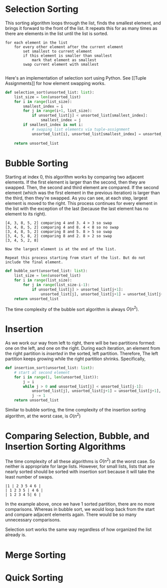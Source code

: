 # Selection Sorting
This sorting algorithm loops through the list, finds the smallest element, and brings it forward to the front of the list. It repeats this for as many times as there are elements in the list until the list is sorted.

```
for each element in the list
	for every other element after the current element
		set smallest to current element
		if this element is smaller than smallest
			mark that element as smallest
		swap current element with smallest
			
```

Here's an implementation of selection sort using Python. See [[Tuple Assignments]] for how element swapping works.
```python
def selection_sort(unsorted_list: list):
    list_size = len(unsorted_list)
    for i in range(list_size):
	    smallest_index = i
        for j in range(i+1, list_size):
            if unsorted_list[j] < unsorted_list[smallest_index]:
                smallest_index = j
        if smallest_index is not i:
            # swaping list elements via tuple-assignment
            unsorted_list[i], unsorted_list[smallest_index] = unsorted_list[smallest_index], unsorted_list[i]
    
    return unsorted_list
```


# Bubble Sorting
Starting at index 0, this algorithm works by comparing two adjacent elements. If the first element is larger than the second, then they are swapped. Then, the second and third element are compared. If the second element (which was the first element in the previous iteration) is larger than the third, then they're swapped. As you can see, at each step, largest element is moved to the right. This process continues for every element in the list with the exception of the last (because the last element has no element to its right).

```
[4, 3, 8, 5, 2] comparing 4 and 3. 4 > 3 so swap
[3, 4, 8, 5, 2] comparing 4 and 8. 4 < 8 so no swap
[3, 4, 8, 5, 2] comparing 8 and 5. 8 > 5 so swap
[3, 4, 5, 8, 2] comparing 8 and 2. 8 > 2 so swap
[3, 4, 5, 2, 8]

Now the largest element is at the end of the list.

Repeat this process starting from start of the list. But do not include the final element.
```

```python
def bubble_sort(unsorted_list: list):
	list_size = len(unsorted_list)
    for i in range(list_size):
        for j in range(list_size-i-1):
            if unsorted_list[j] > unsorted_list[j+1]:
                unsorted_list[j], unsorted_list[j+1] = unsorted_list[j+1], unsorted_list[j]
    return unsorted_list
```

The time complexity of the bubble sort algorithm is always $O(n^2)$.
# Insertion 
As we work our way from left to right, there will be two partitions formed: one on the left, and one on the right. During each iteration, an element from the right partition is *inserted* in the sorted, left partition. Therefore, The left partition keeps growing while the right partition shrinks.
Specifically, 
```python
def insertion_sort(unsorted_list: list):
	# start at second element
    for i in range(1, len(unsorted_list)):
        j = i
        while j > 0 and unsorted_list[j] < unsorted_list[j-1]:
            unsorted_list[j], unsorted_list[j+1] = unsorted_list[j+1], unsorted_list[j]
            j -= 1
    return unsorted_list
```

Similar to bubble sorting, the time complexity of the insertion sorting algorithm, at the worst case, is $O(n^2)$

# Comparing Selection, Bubble, and Insertion Sorting Algorithms 
The time complexity of all these algorithms is $O(n^2)$ at the worst case. So neither is appropriate for large lists. However, for small lists, lists that are nearly sorted should be sorted with insertion sort because it will take the least number of swaps. 
```
|1 | 2 3 5 4 6 |
| 1 2 3 5 | 4 6 |
| 1 2 3 4 5| 6 |
```
In the example above, once we have 1 sorted partition, there are no more comparisons. Whereas in bubble sort, we would loop back from the start and compare adjacent elements again. There would be so many unnecessary comparisons.

Selection sort works the same way regardless of how organized the list already is.
# Merge Sorting


# Quick Sorting
